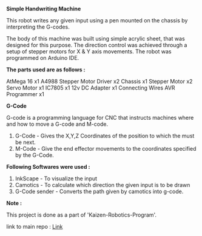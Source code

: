**Simple Handwriting Machine**

This robot writes any given input using a pen mounted on the chassis by interpreting the G-codes.  

The body of this machine was built using simple acrylic sheet, that was designed for this purpose.
The direction control was achieved through a setup of stepper motors for X & Y axis movements.
The robot was programmed on Arduino IDE.

**The parts used are as follows :**

AtMega 16 x1
A4988 Stepper Motor Driver x2
Chassis x1
Stepper Motor x2
Servo Motor x1
IC7805 x1
12v DC Adapter x1
Connecting Wires 
AVR Programmer x1


**G-Code**

G-code is a programming language for CNC that instructs machines where and how to move a G-code and M-code.
1. G-Code - Gives the X,Y,Z Coordinates of the position to which the must be next.
2. M-Code - Give the end effector movements to the coordinates specified by the G-Code.

**Following Softwares were used :**

1. InkScape - To visualize the input
2. Camotics - To calculate which direction the given input is to be drawn
3. G-Code sender - Converts the path given by camotics into g-code.

**Note :**

This project is done as a part of 'Kaizen-Robotics-Program'.

link to main repo : [Link](https://github.com/jubin123/Kaizen-Robotics-Program.git)
